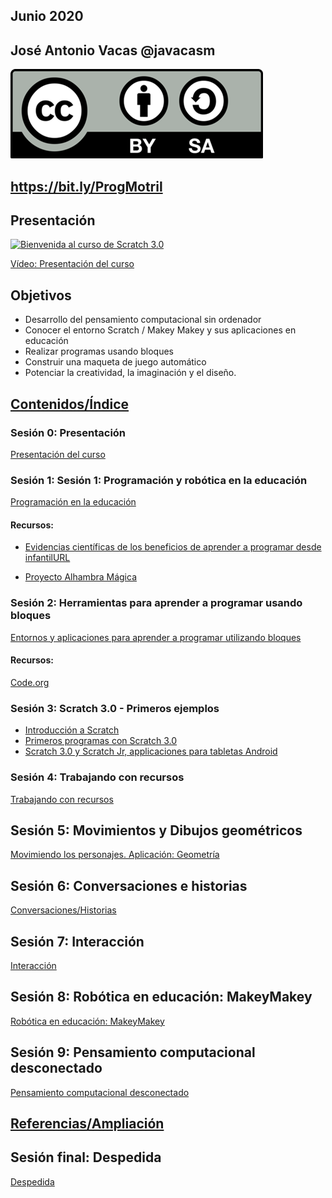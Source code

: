 ## Junio 2020


## José Antonio Vacas @javacasm


![Licencia CC](./images/Licencia_CC.png)


## https://bit.ly/ProgMotril

## Presentación

[![Bienvenida al curso de Scratch 3.0](https://img.youtube.com/vi/PeQsRkHcUOM/0.jpg)](https://youtu.be/PeQsRkHcUOM)

[Vídeo: Presentación del curso](https://youtu.be/PeQsRkHcUOM)

## Objetivos
- Desarrollo del pensamiento computacional sin ordenador
- Conocer el entorno Scratch / Makey Makey y sus aplicaciones en educación
- Realizar programas usando bloques
- Construir una maqueta de juego automático
- Potenciar la creatividad, la imaginación y el diseño.


## [Contenidos/Índice](./0.0.indice.md)

### Sesión 0: Presentación

[Presentación del curso](./Presentacion.md)

### Sesión 1: Sesión 1: Programación y robótica en la educación

[Programación en la educación](./ProgramacionEnEducacion.md)


#### Recursos:

* [Evidencias científicas de los beneficios de aprender a programar desde infantilURL](http://programamos.es/evidencias-cientificas-de-los-beneficios-de-aprender-a-programar-desde-infantil/)

* [Proyecto Alhambra Mágica](https://alhambramagica.blogspot.com/)

### Sesión 2: Herramientas para aprender a programar usando bloques

[Entornos y aplicaciones para aprender a programar utilizando bloques](./HerramientasProgramacionBloques.md)

#### Recursos:

[Code.org](https://code.org)

### Sesión 3: Scratch 3.0 - Primeros ejemplos

* [Introducción a Scratch](./Scratch3.0.md)
* [Primeros programas con Scratch 3.0](./PrimerosEjemplos.md)
* [Scratch 3.0 y Scratch Jr, applicaciones para tabletas Android](./ScratchEntabletas.md)

### Sesión 4: Trabajando con recursos

[Trabajando con recursos](./Recursos.md)

## Sesión 5: Movimientos y Dibujos geométricos

[Movimiendo los personajes. Aplicación: Geometría](./Movimientos.md)

## Sesión 6: Conversaciones e historias

[Conversaciones/Historias](./Conversaciones.md)

## Sesión 7: Interacción

[Interacción](./Interacion.md)

## Sesión 8: Robótica en educación: MakeyMakey 

[Robótica en educación: MakeyMakey](./Robotica.md)

## Sesión 9: Pensamiento computacional desconectado

[Pensamiento computacional desconectado](./compOffline.md)

## [Referencias/Ampliación](./Referencias.md)

## Sesión final: Despedida

[Despedida](./Despedida.md)
